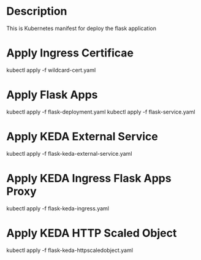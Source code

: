 # Description
This is Kubernetes manifest for deploy the flask application

# Apply Ingress Certificae 
kubectl apply -f wildcard-cert.yaml

# Apply Flask Apps
kubectl apply -f flask-deployment.yaml
kubectl apply -f flask-service.yaml

# Apply KEDA External Service
kubectl apply -f flask-keda-external-service.yaml

# Apply KEDA Ingress Flask Apps Proxy
kubectl apply -f flask-keda-ingress.yaml

# Apply KEDA HTTP Scaled Object
kubectl apply -f flask-keda-httpscaledobject.yaml